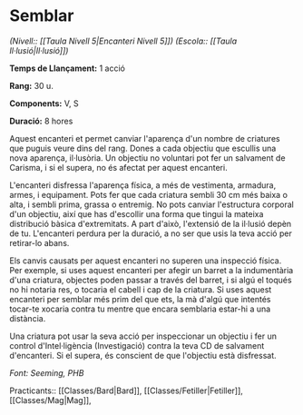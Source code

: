 # Semblar

*(Nivell:: [[Taula Nivell 5|Encanteri Nivell 5]]) (Escola:: [[Taula Il·lusió|Il·lusió]])*

**Temps de Llançament:** 1 acció

**Rang:** 30 u.

**Components:** V, S

**Duració:** 8 hores

Aquest encanteri et permet canviar l'aparença d'un nombre de criatures que puguis veure dins del rang. Dones a cada objectiu que escullis una nova aparença, il·lusòria. Un objectiu no voluntari pot fer un salvament de Carisma, i si el supera, no és afectat per aquest encanteri.

L'encanteri disfressa l'aparença física, a més de vestimenta, armadura, armes, i equipament. Pots fer que cada criatura sembli 30 cm més baixa o alta, i sembli prima, grassa o entremig. No pots canviar l'estructura corporal d'un objectiu, així que has d'escollir una forma que tingui la mateixa distribució bàsica d'extremitats. A part d'això, l'extensió de la il·lusió depèn de tu. L'encanteri perdura per la duració, a no ser que usis la teva acció per retirar-lo abans.

Els canvis causats per aquest encanteri no superen una inspecció física. Per exemple, si uses aquest encanteri per afegir un barret a la indumentària d'una criatura, objectes poden passar a través del barret, i si algú el toqués no hi notaria res, o tocaria el cabell i cap de la criatura. Si uses aquest encanteri per semblar més prim del que ets, la mà d'algú que intentés tocar-te xocaria contra tu mentre que encara semblaria estar-hi a una distància.

Una criatura pot usar la seva acció per inspeccionar un objectiu i fer un control d'Intel·ligència (Investigació) contra la teva CD de salvament d'encanteri. Si el supera, és conscient de que l'objectiu està disfressat.


*Font: Seeming, PHB*



Practicants:: [[Classes/Bard|Bard]], [[Classes/Fetiller|Fetiller]], [[Classes/Mag|Mag]],